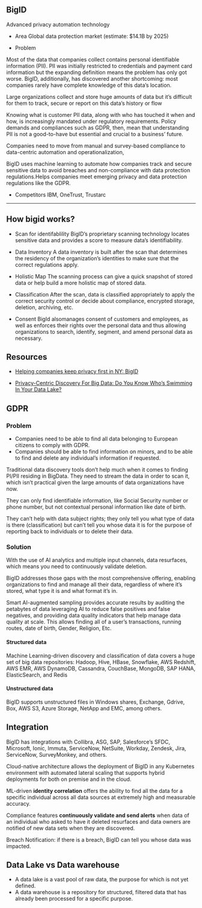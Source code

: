 ## BigID 

Advanced privacy automation technology


- Area
 Global data protection market  (estimate: $14.1B by 2025)

- Problem

Most of the data that companies collect contains personal identifiable information (PII). 
PII was initially restricted to credentials and payment card information but the expanding definition means the problem has only got worse. 
BigID, additionally, has discovered another shortcoming: most companies rarely have complete knowledge of this data’s location. 

Large organizations collect and store huge amounts of data but it’s difficult for them to track, secure or report on this data’s history or flow

Knowing what is customer PII data, along with who has touched it when and how, is increasingly mandated under regulatory requirements. Policy demands and compliances such as GDPR, then, mean that understanding PII is not a good-to-have but essential and crucial to a business’ future. 

Companies need to move from manual and survey-based compliance to data-centric automation and operationalization,

BigID uses machine learning to automate how companies track and secure sensitive data to avoid breaches and non-compliance with data protection regulations.Helps companies meet emerging privacy and data protection regulations like the GDPR. 

- Competitors 
 IBM, OneTrust, Trustarc 

<hr/>
 
## How bigid works?


- Scan for identifablility
BigID’s proprietary scanning technology locates sensitive data and provides a score to measure data’s identifiability.

- Data Inventory
 A data inventory is built after the scan that determines the residency of the organization’s identities to make sure that the correct regulations apply. 

- Holistic Map
The scanning process can give a quick snapshot of stored data or help build a more holistic map of stored data. 

- Classification
After the scan, data is classified appropriately to apply the correct security control or decide about compliance, encrypted storage, deletion, archiving, etc. 

- Consent
BigId alsomanages consent of customers and employees, as well as enforces their rights over the personal data and thus allowing organizations to search, identify, segment, and amend personal data as necessary.



## Resources
- [Helping companies keep privacy first in NY: BigID](https://techweek.com/gdpr-privacy-compliance-bigid-ny/)
 
- [Privacy-Centric Discovery For Big Data: Do You Know Who’s Swimming In Your Data Lake?](https://medium.com/bigid-on-id-privacy/privacy-centric-discovery-for-big-data-do-you-know-whos-swimming-in-your-data-lake-c57f36922e2a)



## GDPR

### Problem

- Companies need to be able to find all data belonging to European citizens to comply with GDPR.
- Companies should be able to find information on minors, and to be able to find and delete any individual’s information if requested.

Traditional data discovery tools don’t help much when it comes to finding PI/PII residing in BigData. 
They need to stream the data in order to scan it, which isn’t practical given the large amounts of data organizations have now.

They can only find identifiable information, like Social Security number or phone number, but not contextual personal information like date of birth.

They can’t help with data subject rights; they only tell you what type of data is there (classification) but can’t tell you whose data it is for the purpose of reporting back to individuals or to delete their data. 


### Solution

With the use of AI analytics and multiple input channels, data resurfaces, which means you need to continuously validate deletion.


BigID addresses those gaps with the most comprehensive offering, enabling organizations to find and manage all their data, regardless of where it’s stored, what type it is and what format it’s in.

Smart AI-augmented sampling provides accurate results by auditing the petabytes of data leveraging AI to reduce false positives and false negatives, and providing data quality indicators that help manage data quality at scale.
This allows finding all of a user’s transactions, running routes, date of birth, Gender, Religion, Etc.

#### Structured data

Machine Learning-driven discovery and classification of data covers a huge set of big data repositories:
 Hadoop, Hive, HBase, Snowflake, AWS Redshift, AWS EMR, AWS DynamoDB, Cassandra, CouchBase, MongoDB, SAP HANA, ElasticSearch, and Redis

#### Unstructured data
BigID supports unstructured files in Windows shares, Exchange, Gdrive, Box, AWS S3, Azure Storage, NetApp and EMC, among others. 


## Integration

BigID has integrations with Collibra, ASG, SAP, Salesforce’s SFDC, Microsoft, Ionic, Immuta, ServiceNow, NetSuite, Workday, Zendesk, Jira, ServiceNow, SurveyMonkey, and others.

Cloud-native architecture allows the deployment of BigID in any Kubernetes environment with automated lateral scaling that supports hybrid deployments for both on premise and in the cloud. 

ML-driven **identity correlation** offers the ability to find all the data for a specific individual across all data sources at extremely high and measurable accuracy.

Compliance features **continuously validate and send alerts** when data of an individual who asked to have it deleted resurfaces and data owners are notified of new data sets when they are discovered.

Breach Notification: if there is a breach, BigID can tell you whose data was impacted.



## Data Lake vs Data warehouse

- A data lake is a vast pool of raw data, the purpose for which is not yet defined. 
- A data warehouse is a repository for structured, filtered data that has already been processed for a specific purpose. 

 


